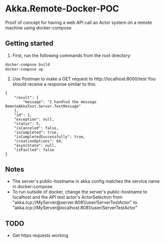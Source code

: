 # Akka.Remote-Docker-POC
Proof of concept for having a web API call an Actor system on a remote machine using docker-compose

## Getting started
1. First, run the following commands from the root directory:
```powershell
docker-compose build
docker-compose up
```
2. Use Postman to make a GET request to http://localhost:8000/test
You should receive a response similar to this:
```
{
    "result": {
        "message": "I handled the message RemoteAkkaTest.Server.TestMessage"
    },
    "id": 1,
    "exception": null,
    "status": 5,
    "isCanceled": false,
    "isCompleted": true,
    "isCompletedSuccessfully": true,
    "creationOptions": 64,
    "asyncState": null,
    "isFaulted": false
}
```
## Notes

- The server's public-hostname in akka config matches the service name in docker-compose
- To run outside of docker, change the server's public-hostname to localhost and the API test actor's ActorSelection from 
"akka.tcp://MyServer@server:8081/user/ServerTestActor" to "akka.tcp://MyServer@localhost:8081/user/ServerTestActor"

## TODO
- Get https requests working
